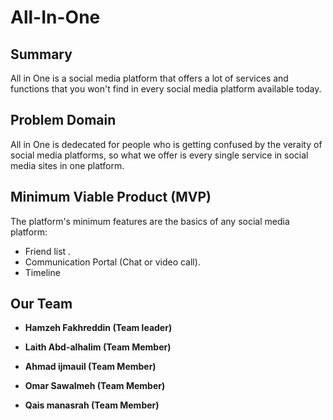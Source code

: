 # All-In-One 

## Summary
 All in One is a social media platform that offers a lot of services and functions that you won't find in every social media platform available today.



## Problem Domain

All in One is dedecated for people who is getting confused by the veraity of social media platforms, so what we offer is every single service in social media sites in one platform. 

## Minimum Viable Product (MVP)

The platform's minimum features are the basics of any social media platform: 

* Friend list .
* Communication Portal (Chat or video call).
* Timeline 


## Our Team 

* **Hamzeh Fakhreddin (Team leader)**

* **Laith Abd-alhalim (Team Member)**
* **Ahmad ijmauil (Team Member)**
* **Omar Sawalmeh (Team Member)**
* **Qais manasrah (Team Member)**
